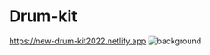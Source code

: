 # Drum-kit

https://new-drum-kit2022.netlify.app
![background](https://user-images.githubusercontent.com/109892819/210507814-948e1e10-529b-4566-abe1-501e61e2a897.jpg)
